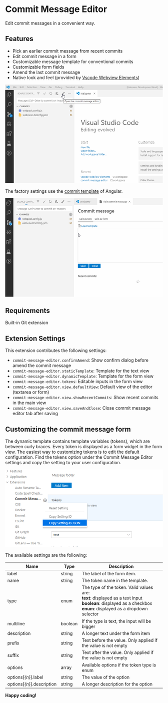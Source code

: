 # Commit Message Editor

Edit commit messages in a convenient way.

## Features

- Pick an earlier commit message from recent commits
- Edit commit message in a form
- Customizable message template for conventional commits
- Customizable form fields
- Amend the last commit message
- Native look and feel (provided by [Vscode Webview Elements](https://github.com/bendera/vscode-webview-elements))

![Preview](preview1.gif)

The factory settings use the [commit template](https://github.com/angular/angular/blob/master/CONTRIBUTING.md#-commit-message-guidelines) of Angular.

![Preview](preview2.gif)

## Requirements

Built-in Git extension

## Extension Settings

This extension contributes the following settings:

- `commit-message-editor.confirmAmend`: Show confirm dialog before amend the commit message
- `commit-message-editor.staticTemplate`: Template for the text view
- `commit-message-editor.dynamicTemplate`: Template for the form view
- `commit-message-editor.tokens`: Editable inputs in the form view
- `commit-message-editor.view.defaultView`: Default view of the editor (textarea or form)
- `commit-message-editor.view.showRecentCommits`: Show recent commits in the main view
- `commit-message-editor.view.saveAndClose`: Close commit message editor tab after saving

## Customizing the commit message form

The dynamic template contains template variables (tokens), which are between curly braces. Every token is displayed as a form widget in the form view. The easiest way to customizing tokens is to edit the default configuration. Find the tokens option under the Commit Message Editor settings and copy the setting to your user configuration.

![Tokens](settings-screenshot.png)

The available settings are the following:

| Name                       | Type    | Description                                                                                                                                                            |
| -------------------------- | ------- | ---------------------------------------------------------------------------------------------------------------------------------------------------------------------- |
| label                      | string  | The label of the form item.                                                                                                                                            |
| name                       | string  | The token name in the template.                                                                                                                                        |
| type                       | enum    | The type of the token. Valid values are:<br> **text**: displayed as a text input<br>**boolean**: displayed as a checkbox<br>**enum**: displayed as a dropdown selector |
| multiline                  | boolean | If the type is text, the input will be bigger                                                                                                                          |
| description                | string  | A longer text under the form item                                                                                                                                      |
| prefix                     | string  | Text before the value. Only applied if the value is not empty                                                                                                          |
| suffix                     | string  | Text after the value. Only applied if the value is not empty                                                                                                           |
| options                    | array   | Available options if the token type is enum                                                                                                                            |
| options[_{n}_].label       | string  | The value of the option                                                                                                                                                |
| options[_{n}_].description | string  | A longer description for the option                                                                                                                                    |

**Happy coding!**
